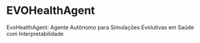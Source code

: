 # EVOHealthAgent
EvoHealthAgent: Agente Autônomo para Simulações Evolutivas em Saúde com Interpretabilidade
